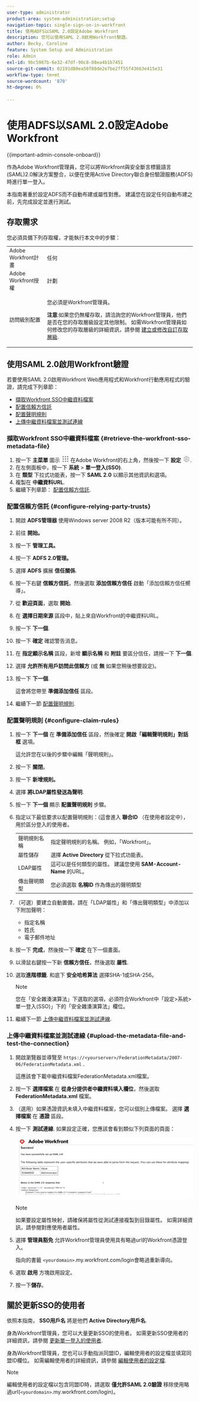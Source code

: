 ```yaml
---
user-type: administrator
product-area: system-administration;setup
navigation-topic: single-sign-on-in-workfront
title: 使用ADFS以SAML 2.0設定Adobe Workfront
description: 您可以使用SAML 2.0啟用Workfront驗證。
author: Becky, Caroline
feature: System Setup and Administration
role: Admin
exl-id: 9bc5987b-6e32-47df-90c8-08ea4b1b7451
source-git-commit: 02191d80ea58f80de2e7be2ff55f43663e415e31
workflow-type: tm+mt
source-wordcount: '870'
ht-degree: 0%

---
```


# 使用ADFS以SAML 2.0設定Adobe Workfront

{{important-admin-console-onboard}}

作為Adobe Workfront管理員，您可以將Workfront與安全斷言標籤語言(SAML)2.0解決方案整合，以便在使用Active Directory聯合身份驗證服務(ADFS)時進行單一登入。

本指南著重於設定ADFS而不自動布建或屬性對應。 建議您在設定任何自動布建之前，先完成設定並進行測試。

## 存取需求

您必須具備下列存取權，才能執行本文中的步驟：

<table style="table-layout:auto"> 
 <col> 
 <col> 
 <tbody> 
  <tr> 
   <td role="rowheader">Adobe Workfront計畫</td> 
   <td>任何</td> 
  </tr> 
  <tr> 
   <td role="rowheader">Adobe Workfront授權</td> 
   <td>計劃</td> 
  </tr> 
  <tr> 
   <td role="rowheader">訪問級別配置</td> 
   <td> <p>您必須是Workfront管理員。</p> <p><b>注意</b>:如果您仍無權存取，請洽詢您的Workfront管理員，他們是否在您的存取層級設定其他限制。 如需Workfront管理員如何修改您的存取層級的詳細資訊，請參閱 <a href="../../../administration-and-setup/add-users/configure-and-grant-access/create-modify-access-levels.md" class="MCXref xref">建立或修改自訂存取層級</a>.</p> </td> 
  </tr> 
 </tbody> 
</table>

## 使用SAML 2.0啟用Workfront驗證

若要使用SAML 2.0啟用Workfront Web應用程式和Workfront行動應用程式的驗證，請完成下列章節：

* [擷取Workfront SSO中繼資料檔案](#retrieve-the-workfront-sso-metadata-file)
* [配置信賴方信託](#configure-relying-party-trusts)
* [配置聲明規則](#configure-claim-rules)
* [上傳中繼資料檔案並測試連線](#upload-the-metadata-file-and-test-the-connection)

### 擷取Workfront SSO中繼資料檔案 {#retrieve-the-workfront-sso-metadata-file}

1. 按一下 **主菜單** 圖示 ![](assets/main-menu-icon.png) 在Adobe Workfront的右上角，然後按一下 **設定** ![](assets/gear-icon-settings.png).
1. 在左側面板中，按一下 **系統** > **單一登入(SSO)**.
1. 在 **類型** 下拉式功能表，按一下 **SAML 2.0** 以顯示其他資訊和選項。
1. 複製在 **中繼資料URL**.
1. 繼續下列章節： [配置信賴方信託](#configure-relying-party-trusts).

### 配置信賴方信託 {#configure-relying-party-trusts}

1. 開啟 **ADFS管理器** 使用Windows server 2008 R2（版本可能有所不同）。
1. 前往 **開始。**
1. 按一下 **管理工具。**
1. 按一下 **ADFS 2.0管理。**
1. 選擇 **ADFS** 擴展 **信任關係**.
1. 按一下右鍵 **信賴方信託**，然後選取 **添加信賴方信任** 啟動「添加信賴方信任嚮導」。
1. 從 **歡迎頁面**，選取 **開始**.
1. 在 **選擇日期來源** 區段中，貼上來自Workfront的中繼資料URL。
1. 按一下 **下一個**.
1. 按一下 **確定** 確認警告消息。
1. 在 **指定顯示名稱** 區段，新增 **顯示名稱** 和 **附註** 要區分信任，請按一下 **下一個**.
1. 選擇 **允許所有用戶訪問此信賴方** (或 **無** 如果您稍後想要設定)。
1. 按一下 **下一個**.

   這會將您帶至 **準備添加信任** 區段。

1. 繼續下一節 [配置聲明規則](#configure-claim-rules).

### 配置聲明規則 {#configure-claim-rules}

1. 按一下 **下一個** 在 **準備添加信任** 區段，然後確定 **開啟「編輯聲明規則」對話框** 選項。

   這允許您在以後的步驟中編輯「聲明規則」。

1. 按一下 **關閉**。
1. 按一下 **新增規則。**
1. 選擇 **將LDAP屬性發送為聲明**.
1. 按一下 **下一個** 顯示 **配置聲明規則** 步驟。
1. 指定以下最低要求以配置聲明規則：(這會進入 **聯合ID** （在使用者設定中），用於區分登入的使用者。


   <table >                
      <tbody>
            <tr>
               <td>聲明規則名稱
               </td>
               <td>指定聲明規則的名稱。 例如，「Workfront」。</td>
            </tr>
            <tr>
               <td>屬性儲存</td>
               <td >選擇 <b>Active Directory</b> 從下拉式功能表。</td>
            </tr>
            <tr>
               <td>LDAP屬性</td>
               <td>這可以是任何類型的屬性。 建議您使用 <b>SAM-Account-Name</b> 的URL。</td>
            </tr>
            <tr>
               <td>傳出聲明類型</td>
               <td>您必須選取 <b>名稱ID</b> 作為傳出的聲明類型</td>
            </tr>
      </tbody>
   </table>

1. （可選）要建立自動置備，請在「LDAP屬性」和「傳出聲明類型」中添加以下附加聲明：

   * 指定名稱
   * 姓氏
   * 電子郵件地址

1. 按一下 **完成**，然後按一下 **確定** 在下一個畫面。
1. 以滑鼠右鍵按一下新 **信賴方信任**，然後選取 **屬性**.
1. 選取&#x200B;**進階標籤**. 和底下 **安全哈希算法** 選擇SHA-1或SHA-256。

   >[!NOTE]
   >
   >您在「安全雜湊演算法」下選取的選項，必須符合Workfront中「設定>系統>單一登入(SSO)」下的「安全雜湊演算法」欄位。

1. 繼續下一節 [上傳中繼資料檔案並測試連線](#upload-the-metadata-file-and-test-the-connection).

### 上傳中繼資料檔案並測試連線 {#upload-the-metadata-file-and-test-the-connection}

1. 開啟瀏覽器並導覽至 `https://<yourserver>/FederationMetadata/2007-06/FederationMetadata.xml` .

   這應該會下載中繼資料檔案FederationMetadata.xml檔案。

1. 按一下 **選擇檔案** 在 **從身分提供者中繼資料填入欄位**，然後選取 **FederationMetadata.xml** 檔案。

1. （選用）如果憑證資訊未填入中繼資料檔案，您可以個別上傳檔案。 選擇 **選擇檔案** 在 **憑證** 區段。

1. 按一下 **測試連線**. 如果設定正確，您應該會看到類似下列頁面的頁面：

   ![](assets/success-saml-2.png)

   >[!NOTE]
   >
   >如果要設定屬性映射，請確保將屬性從測試連接複製到目錄屬性。 如需詳細資訊，請參閱對應使用者屬性。

1. 選擇 **管理員豁免** 允許Workfront管理員使用具有略過url的Workfront憑證登入。

   指向的書籤 `<yourdomain>`.my.workfront.com/login會略過重新導向。

1. 選取 **啟用** 方塊啟用設定。
1. 按一下&#x200B;**儲存**。

## 關於更新SSO的使用者

依照本指南， **SSO用戶名** 將是他們 **Active Directory用戶名**.

身為Workfront管理員，您可以大量更新SSO的使用者。 如需更新SSO使用者的詳細資訊，請參閱 [更新單一登入的使用者](../../../administration-and-setup/add-users/single-sign-on/update-users-sso.md).

身為Workfront管理員，您也可以手動指派同盟ID，編輯使用者的設定檔並填寫同盟ID欄位。 如需編輯使用者的詳細資訊，請參閱 [編輯使用者的設定檔](../../../administration-and-setup/add-users/create-and-manage-users/edit-a-users-profile.md).

>[!NOTE]
>
>編輯使用者的設定檔以包含同盟ID時，請選取 **僅允許SAML 2.0驗證** 移除使用略過url(`<yourdomain>`.my.workfront.com/login)。
